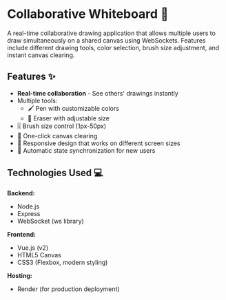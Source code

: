 # Collaborative Whiteboard 🎨

A real-time collaborative drawing application that allows multiple users to draw simultaneously on a shared canvas using WebSockets. Features include different drawing tools, color selection, brush size adjustment, and instant canvas clearing.


## Features ✨
- **Real-time collaboration** - See others' drawings instantly
- Multiple tools:
  - 🖌️ Pen with customizable colors
  - 🧼 Eraser with adjustable size
- 🎚️ Brush size control (1px-50px)
- 🧹 One-click canvas clearing
- 📱 Responsive design that works on different screen sizes
- 🔄 Automatic state synchronization for new users

## Technologies Used 💻
**Backend:**
- Node.js
- Express
- WebSocket (ws library)

**Frontend:**
- Vue.js (v2)
- HTML5 Canvas
- CSS3 (Flexbox, modern styling)

**Hosting:**
- Render (for production deployment)
